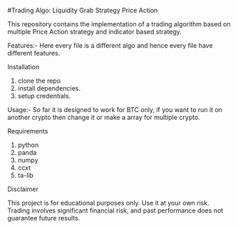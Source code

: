 #Trading Algo: Liquidity Grab Strategy Price Action 

This repository contains the implementation of a trading algorithm based on multiple Price Action strategy and indicator based strategy.

Features:-
Here every file is a different algo and hence every file have different features.

Installation
1. clone the repo
2. install dependencies.
3. setup credentials.

Usage:-
So far it is designed to work for BTC only, if you want to run it on another crypto then change it or make a array for multiple crypto.

Requirements
1. python
2. panda
3. numpy
4. ccxt
5. ta-lib

Disclaimer

This project is for educational purposes only. Use it at your own risk. Trading involves significant financial risk, and past performance does not guarantee future results.
